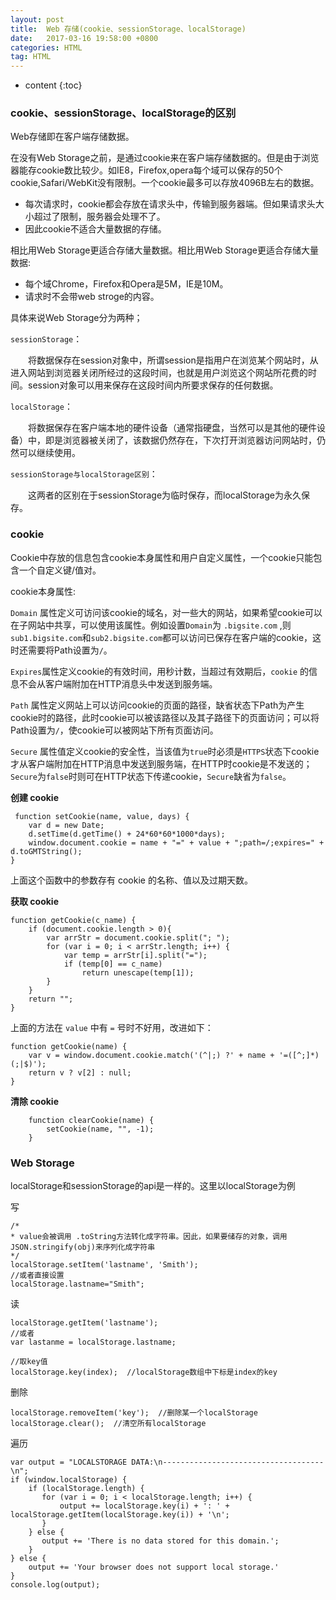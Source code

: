 ```yaml
---
layout: post
title:  Web 存储(cookie、sessionStorage、localStorage)
date:   2017-03-16 19:58:00 +0800
categories: HTML
tag: HTML
---
```


* content
{:toc}

### cookie、sessionStorage、localStorage的区别

Web存储即在客户端存储数据。

在没有Web Storage之前，是通过cookie来在客户端存储数据的。但是由于浏览器能存cookie数比较少。如IE8，Firefox,opera每个域可以保存的50个cookie,Safari/WebKit没有限制。一个cookie最多可以存放4096B左右的数据。

- 每次请求时，cookie都会存放在请求头中，传输到服务器端。但如果请求头大小超过了限制，服务器会处理不了。
- 因此cookie不适合大量数据的存储。

相比用Web Storage更适合存储大量数据。相比用Web Storage更适合存储大量数据:

- 每个域Chrome，Firefox和Opera是5M，IE是10M。 
- 请求时不会带web stroge的内容。

具体来说Web Storage分为两种；

`sessionStorage`：

　　将数据保存在session对象中，所谓session是指用户在浏览某个网站时，从进入网站到浏览器关闭所经过的这段时间，也就是用户浏览这个网站所花费的时间。session对象可以用来保存在这段时间内所要求保存的任何数据。

`localStorage`：

　　将数据保存在客户端本地的硬件设备（通常指硬盘，当然可以是其他的硬件设备）中，即是浏览器被关闭了，该数据仍然存在，下次打开浏览器访问网站时，仍然可以继续使用。

`sessionStorage与localStorage区别`：

　　这两者的区别在于sessionStorage为临时保存，而localStorage为永久保存。

### cookie

Cookie中存放的信息包含cookie本身属性和用户自定义属性，一个cookie只能包含一个自定义键/值对。

cookie本身属性:

`Domain` 属性定义可访问该cookie的域名，对一些大的网站，如果希望cookie可以在子网站中共享，可以使用该属性。例如设置`Domain`为 `.bigsite.com` ,则`sub1.bigsite.com`和`sub2.bigsite.com`都可以访问已保存在客户端的cookie，这时还需要将Path设置为`/`。

`Expires`属性定义cookie的有效时间，用秒计数，当超过有效期后，`cookie` 的信息不会从客户端附加在HTTP消息头中发送到服务端。

`Path` 属性定义网站上可以访问cookie的页面的路径，缺省状态下Path为产生cookie时的路径，此时cookie可以被该路径以及其子路径下的页面访问；可以将Path设置为`/`，使cookie可以被网站下所有页面访问。

`Secure` 属性值定义cookie的安全性，当该值为`true`时必须是`HTTPS`状态下cookie才从客户端附加在HTTP消息中发送到服务端，在HTTP时cookie是不发送的；`Secure`为`false`时则可在HTTP状态下传递cookie，`Secure`缺省为`false`。

**创建 cookie**

```
 function setCookie(name, value, days) {
    var d = new Date;
    d.setTime(d.getTime() + 24*60*60*1000*days);
    window.document.cookie = name + "=" + value + ";path=/;expires=" + d.toGMTString();
}
```

上面这个函数中的参数存有 cookie 的名称、值以及过期天数。

**获取 cookie**

```
function getCookie(c_name) {
	if (document.cookie.length > 0){
  		var arrStr = document.cookie.split("; "); 
	    for (var i = 0; i < arrStr.length; i++) { 
	        var temp = arrStr[i].split("="); 
	        if (temp[0] == c_name) 
	            return unescape(temp[1]); 
	    }  
  	}
	return "";
}
```

上面的方法在 `value` 中有 `=` 号时不好用，改进如下：

```
function getCookie(name) {
    var v = window.document.cookie.match('(^|;) ?' + name + '=([^;]*)(;|$)');
    return v ? v[2] : null;
}
```

**清除 cookie**

```
	function clearCookie(name) {  
	    setCookie(name, "", -1);  
	}
```

### **Web Storage**

localStorage和sessionStorage的api是一样的。这里以localStorage为例

写

	/*
	* value会被调用 .toString方法转化成字符串。因此，如果要储存的对象，调用JSON.stringify(obj)来序列化成字符串
	*/
	localStorage.setItem('lastname', 'Smith');
	//或者直接设置
	localStorage.lastname="Smith";

读

	localStorage.getItem('lastname');
	//或者
	var lastanme = localStorage.lastname;

	//取key值
	localStorage.key(index);  //localStorage数组中下标是index的key

删除

	localStorage.removeItem('key');  //删除某一个localStorage
	localStorage.clear();  //清空所有localStorage

遍历

	var output = "LOCALSTORAGE DATA:\n------------------------------------\n";
	if (window.localStorage) {
	    if (localStorage.length) {
	       for (var i = 0; i < localStorage.length; i++) {
	           output += localStorage.key(i) + ': ' + localStorage.getItem(localStorage.key(i)) + '\n';
	       }
	    } else {
	       output += 'There is no data stored for this domain.';
	    }
	} else {
	    output += 'Your browser does not support local storage.'
	}
	console.log(output);
